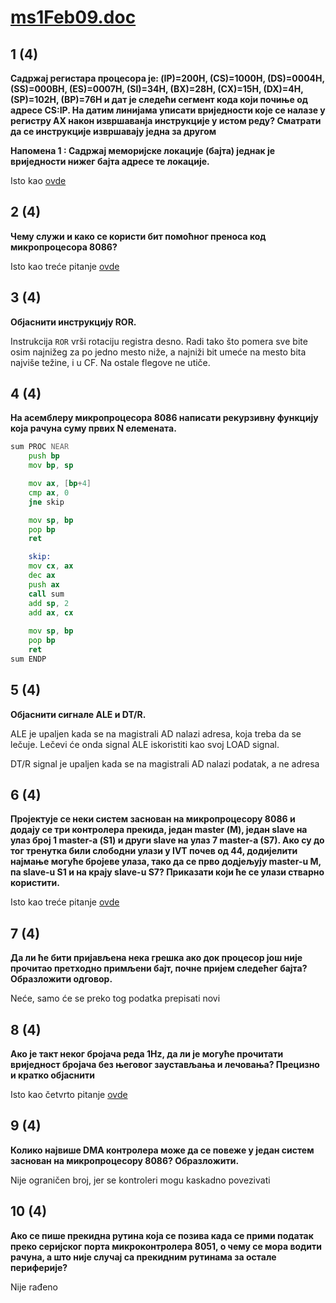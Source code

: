 # [ms1Feb09.doc](http://home.etf.rs/~vm/os/mips/ispit/2009/SI_februar/)

## 1 (4) 
**Садржај регистара процесора је: (IP)=200H, (CS)=1000H, (DS)=0004H, (SS)=000BH, (ES)=0007H, (SI)=34H, (BX)=28H, (CX)=15H, (DX)=4H, (SP)=102H, (BP)=76H и дат је следећи сегмент кода који почиње од адресе CS:IP. На датим линијама уписати вриједности које се налазе у регистру АХ након извршаванја инструкције у истом реду? Сматрати да се инструкције извршавају једна за другом**

**Напомена 1 : Садржај меморијске локације (бајта) једнак је вриједности нижег бајта адресе те локације.**

Isto kao [ovde](ms1Feb09.md)

## 2 (4)
**Чему служи и како се користи бит помоћног преноса код микропроцесора 8086?**

Isto kao treće pitanje [ovde](ms1Feb08Si.md)

## 3 (4) 
**Објаснити инструкцију ROR.**

Instrukcija `ROR` vrši rotaciju registra desno. Radi tako što pomera sve bite osim najnižeg za po jedno mesto niže, a najniži bit umeće na mesto bita najviše težine, i u CF. Na ostale flegove ne utiče.

## 4 (4)
**На асемблеру микропроцесора 8086 написати рекурзивну функцију која рачуна суму првих N елемената.**

```asm
sum PROC NEAR
    push bp
    mov bp, sp

    mov ax, [bp+4]
    cmp ax, 0
    jne skip

    mov sp, bp
    pop bp
    ret

    skip:
    mov cx, ax
    dec ax
    push ax
    call sum
    add sp, 2
    add ax, cx
    
    mov sp, bp
    pop bp
    ret
sum ENDP
```

## 5 (4) 
**Објаснити сигнале ALE и DT/R.**

ALE je upaljen kada se na magistrali AD nalazi adresa, koja treba da se lečuje. Lečevi će onda signal ALE iskoristiti kao svoj LOAD signal.  

DT/R signal je upaljen kada se na magistrali AD nalazi podatak, a ne adresa

## 6 (4)
**Пројектује се неки систем заснован на микропроцесору 8086 и додају се три контролера прекида, један master (М), један slave на улаз број 1 master-а (S1) и други slave на улаз 7 master-a (S7). Ако су до тог тренутка били слободни улази у IVT почев од 44, додијелити најмање могуће бројеве улаза, тако да се прво додјељују master-u M, па slave-u S1 и на крају slave-u S7? Приказати који ће се улази стварно користити.**

Isto kao treće pitanje [ovde](ms1Feb09.md)

## 7 (4)
**Да ли ће бити пријављена нека грешка ако док процесор још није прочитао претходно примљени бајт, почне пријем следећег бајта? Образложити одговор.**

Neće, samo će se preko tog podatka prepisati novi

## 8 (4) 
**Ако је такт неког бројача реда 1Hz, да ли је могуће прочитати вриједност бројача без његовог заустављања и лечовања? Прецизно и кратко објаснити**

Isto kao četvrto pitanje [ovde](ms1Feb09.md)

## 9 (4) 
**Колико највише DMA контролера може да се повеже у један систем заснован на микропроцесору 8086? Образложити.**

Nije ograničen broj, jer se kontroleri mogu kaskadno povezivati

## 10 (4) 
**Ако се пише прекидна рутина која се позива када се прими податак преко серијског порта микроконтролера 8051, о чему се мора водити рачуна, а што није случај са прекидним рутинама за остале периферије?**

Nije rađeno
